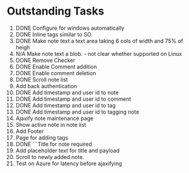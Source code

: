 # Outstanding Tasks

1. DONE Configure for windows automatically
2. DONE Inline tags similar to SO.
3. DONE Make note text a text area taking 6 cols of width and 75% of heigh
4. N/A Make note text a blob. - not clear whether supported on Linux
5. DONE Remove Checker
6. DONE Enable Comment addition
7. DONE Enable comment deletion
8. DONE Scroll note list
9. Add back authentication
10. DONE Add timestamp and user id to note
11. DONE Add timestamp and user id to comment
12. DONE Add timestamp and user id to tag
13. DONE Add timestamp and user id to tagging note
14. Ajaxify note maintenance page
15. Show active note in note list
16. Add Footer
17. Page for adding tags
18. DONE ```Title for note required
19. Add placeholder text for title and payload
21. Scroll to newly added note.
22. Test on Azure for latency before ajaxifying
